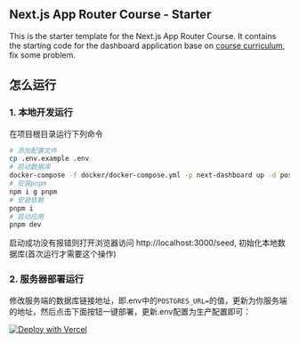 ## Next.js App Router Course - Starter

This is the starter template for the Next.js App Router Course. It contains the starting code for the dashboard
application base on [course curriculum](https://nextjs.org/learn), fix some problem.

## 怎么运行

### 1. 本地开发运行

在项目根目录运行下列命令

```bash
# 添加配置文件
cp .env.example .env
# 启动数据库
docker-compose -f docker/docker-compose.yml -p next-dashboard up -d postgresql
# 安装pnpm
npm i g pnpm
# 安装依赖
pnpm i
# 启动应用
pnpm dev
```

启动成功没有报错则打开浏览器访问 http://localhost:3000/seed, 初始化本地数据库(首次运行才需要这个操作)

### 2. 服务器部署运行

修改服务端的数据库链接地址，即.env中的`POSTGRES_URL=`的值，更新为你服务端的地址，然后点击下面按钮一键部署，更新.env配置为生产配置即可：

[![Deploy with Vercel](https://vercel.com/button)](https://vercel.com/new/clone?repository-url=https://github.com/bruceblink/nextjs-dashboard)  

